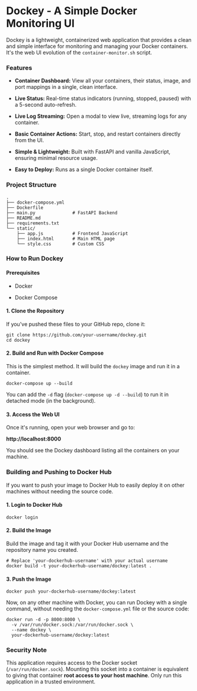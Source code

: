 # Dockey - A Simple Docker Monitoring UI

Dockey is a lightweight, containerized web application that provides a clean and simple interface for monitoring and managing your Docker containers. It's the web UI evolution of the `container-monitor.sh` script.

### Features

-   **Container Dashboard:** View all your containers, their status, image, and port mappings in a single, clean interface.
 
-   **Live Status:** Real-time status indicators (running, stopped, paused) with a 5-second auto-refresh.
 
-   **Live Log Streaming:** Open a modal to view live, streaming logs for any container.
 
-   **Basic Container Actions:** Start, stop, and restart containers directly from the UI.
 
-   **Simple & Lightweight:** Built with FastAPI and vanilla JavaScript, ensuring minimal resource usage.
 
-   **Easy to Deploy:** Runs as a single Docker container itself.
 

### Project Structure

```
.
├── docker-compose.yml
├── Dockerfile
├── main.py              # FastAPI Backend
├── README.md
├── requirements.txt
└── static/
    ├── app.js           # Frontend JavaScript
    ├── index.html       # Main HTML page
    └── style.css        # Custom CSS
```

### How to Run Dockey

#### Prerequisites

-   Docker
 
-   Docker Compose
 

#### 1\. Clone the Repository

If you've pushed these files to your GitHub repo, clone it:

```
git clone https://github.com/your-username/dockey.git
cd dockey
```

#### 2\. Build and Run with Docker Compose

This is the simplest method. It will build the `dockey` image and run it in a container.

```
docker-compose up --build
```

You can add the `-d` flag (`docker-compose up -d --build`) to run it in detached mode (in the background).

#### 3\. Access the Web UI

Once it's running, open your web browser and go to:

**http://localhost:8000**

You should see the Dockey dashboard listing all the containers on your machine.

### Building and Pushing to Docker Hub

If you want to push your image to Docker Hub to easily deploy it on other machines without needing the source code.

#### 1\. Login to Docker Hub

```
docker login
```

#### 2\. Build the Image

Build the image and tag it with your Docker Hub username and the repository name you created.

```
# Replace 'your-dockerhub-username' with your actual username
docker build -t your-dockerhub-username/dockey:latest .
```

#### 3\. Push the Image

```
docker push your-dockerhub-username/dockey:latest
```

Now, on any other machine with Docker, you can run Dockey with a single command, without needing the `docker-compose.yml` file or the source code:

```
docker run -d -p 8000:8000 \
  -v /var/run/docker.sock:/var/run/docker.sock \
  --name dockey \
  your-dockerhub-username/dockey:latest
```

### Security Note

This application requires access to the Docker socket (`/var/run/docker.sock`). Mounting this socket into a container is equivalent to giving that container **root access to your host machine**. Only run this application in a trusted environment.
